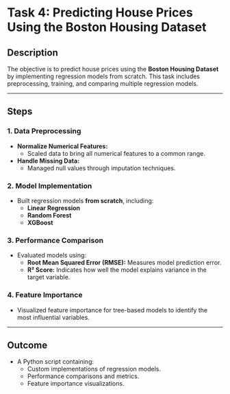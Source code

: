 # Task 4: Predicting House Prices Using the Boston Housing Dataset

## Description
The objective is to predict house prices using the **Boston Housing Dataset** by implementing regression models from scratch. This task includes preprocessing, training, and comparing multiple regression models.

---

## Steps

### 1. Data Preprocessing
- **Normalize Numerical Features:**
  - Scaled data to bring all numerical features to a common range.
- **Handle Missing Data:**
  - Managed null values through imputation techniques.

### 2. Model Implementation
- Built regression models **from scratch**, including:
  - **Linear Regression**
  - **Random Forest**
  - **XGBoost**

### 3. Performance Comparison
- Evaluated models using:
  - **Root Mean Squared Error (RMSE):** Measures model prediction error.
  - **R² Score:** Indicates how well the model explains variance in the target variable.

### 4. Feature Importance
- Visualized feature importance for tree-based models to identify the most influential variables.

---

## Outcome
- A Python script containing:
  - Custom implementations of regression models.
  - Performance comparisons and metrics.
  - Feature importance visualizations.

